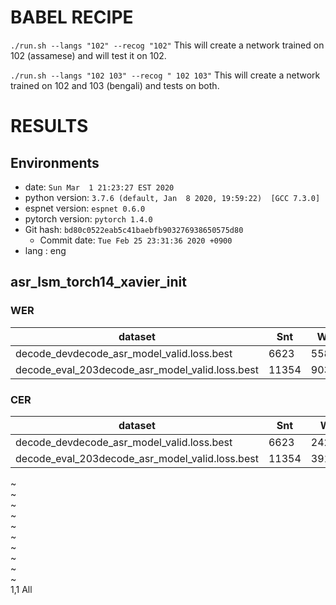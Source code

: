 # BABEL RECIPE

`./run.sh --langs "102" --recog "102"`
  This will create a network trained on 102 (assamese) and will test it on 102.

`./run.sh --langs "102 103" --recog " 102 103"`
  This will create a network trained on 102 and 103 (bengali) and tests on both.

<!-- Generated by scripts/utils/show_asr_result.sh -->
# RESULTS
## Environments
- date: `Sun Mar  1 21:23:27 EST 2020`
- python version: `3.7.6 (default, Jan  8 2020, 19:59:22)  [GCC 7.3.0]`
- espnet version: `espnet 0.6.0`
- pytorch version: `pytorch 1.4.0`
- Git hash: `bd80c0522eab5c41baebfb903276938650575d80`
  - Commit date: `Tue Feb 25 23:31:36 2020 +0900`
- lang : eng

## asr_lsm_torch14_xavier_init
### WER

|dataset|Snt|Wrd|Corr|Sub|Del|Ins|Err|S.Err|
|---|---|---|---|---|---|---|---|---|
|decode_devdecode_asr_model_valid.loss.best|6623|55847|31.1|53.9|15.0|5.0|74.0|88.6|
|decode_eval_203decode_asr_model_valid.loss.best|11354|90303|30.0|53.9|16.1|5.3|75.3|89.3|

### CER

|dataset|Snt|Wrd|Corr|Sub|Del|Ins|Err|S.Err|
|---|---|---|---|---|---|---|---|---|
|decode_devdecode_asr_model_valid.loss.best|6623|242345|59.9|14.7|25.4|4.4|44.6|89.4|
|decode_eval_203decode_asr_model_valid.loss.best|11354|391474|58.3|15.2|26.6|4.5|46.2|90.0|

~                                                                                                 
~                                                                                                 
~                                                                                                 
~                                                                                                 
~                                                                                                 
~                                                                                                 
~                                                                                                 
~                                                                                                 
~                                                                                                 
~                                                                                                 
                                                                                1,1           All
